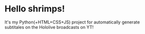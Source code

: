 # Hello shrimps!
It's my Python(+HTML+CSS+JS) project for automatically generate subtitales on the Hololive broadcasts on YT!
